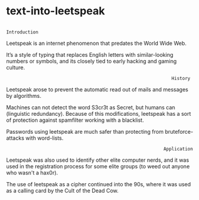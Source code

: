 # text-into-leetspeak
                                                                Introduction
                                                                
 Leetspeak is an internet phenomenon that predates the World Wide Web.
 
 It’s a style of typing that replaces English letters with similar-looking numbers or symbols, and its closely tied to early hacking and gaming culture.

                                                                  History
                                                                  
Leetspeak arose to prevent the automatic read out of mails and messages by algorithms.

Machines can not detect the word S3cr3t as Secret, but humans can (linguistic redundancy). Because of this modifications, leetspeak has a sort of protection against spamfilter working with a blacklist. 

Passwords using leetspeak are much safer than protecting from bruteforce-attacks with word-lists.

                                                               Application
                                                               
Leetspeak was also used to identify other elite computer nerds, and it was used in the registration process for some elite groups (to weed out anyone who wasn't a hax0r).

The use of leetspeak as a cipher continued into the 90s, where it was used as a calling card by the Cult of the Dead Cow.
